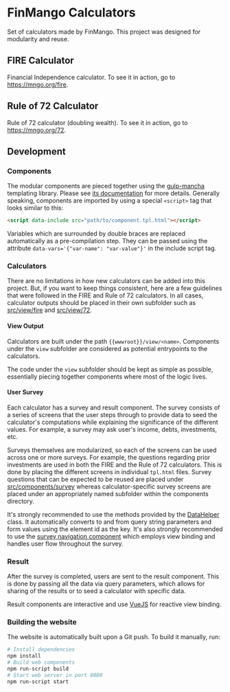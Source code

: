 # FinMango Calculators
Set of calculators made by FinMango. This project was designed for modularity and reuse.

## FIRE Calculator
Financial Independence calculator. To see it in action, go to <https://mngo.org/fire>.

## Rule of 72 Calculator
Rule of 72 calculator (doubling wealth). To see it in action, go to <https://mngo.org/72>.

## Development

### Components
The modular components are pieced together using the [gulp-mancha][1] templating library. Please
see [its documentation][1] for more details. Generally speaking, components are imported by using
a special `<script>` tag that looks similar to this:
```html
<script data-include src="path/to/component.tpl.html"></script>
```

Variables which are surrounded by double braces are replaced automatically as a pre-compilation
step. They can be passed using the attribute `data-vars='{"var-name": "var-value"}'` in the include
script tag.

### Calculators
There are no limitations in how new calculators can be added into this project. But, if you want to
keep things consistent, here are a few guidelines that were followed in the FIRE and Rule of 72
calculators. In all cases, calculator outputs should be placed in their own subfolder such as
[src/view/fire](./src/view/fire/) and [src/view/72](./src/view/72/).

#### View Output
Calculators are built under the path `{{wwwroot}}/view/<name>`. Components under the `view`
subfolder are considered as potential entrypoints to the calculators.

The code under the `view` subfolder should be kept as simple as possible, essentially piecing
together components where most of the logic lives.

#### User Survey
Each calculator has a survey and result component. The survey consists of a series of screens that
the user steps through to provide data to seed the calculator's computations while explaining the
significance of the different values. For example, a survey may ask user's income, debts,
investments, etc.

Surveys themselves are modularized, so each of the screens can be used across one or more surveys.
For example, the questions regarding prior investments are used in both the FIRE and the Rule of 72
calculators. This is done by placing the different screens in individual `tpl.html` files. Survey
questions that can be expected to be reused are placed under
[src/components/survey](./src/components/survey/) whereas calculator-specific survey screens
are placed under an appropriately named subfolder within the components directory.

It's strongly recommended to use the methods provided by the
[DataHelper](./src/static/data-helper.js) class. It automatically converts to and from query string
parameters and form values using the element id as the key. It's also strongly recommended to use
the [survey navigation component](./src/components/survey/navigation.tpl.html) which employs view
binding and handles user flow throughout the survey.

### Result
After the survey is completed, users are sent to the result component. This is done by passing
all the data via query parameters, which allows for sharing of the results or to seed a calculator
with specific data.

Result components are interactive and use [VueJS](https://vuejs.org) for reactive view binding.

### Building the website
The website is automatically built upon a Git push. To build it manually, run:
```sh
# Install dependencies
npm install
# Build web components
npm run-script build
# Start web server in port 8080
npm run-script start
```

[1]: https://gitlab.com/omtinez/gulp-mancha